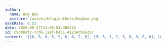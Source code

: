 ```yaml
---
author:
  name: Hog Boo
  picture: /assets/blog/authors/hogboo.png
maskRate: 0.53
date: 2024-09-27T14:00:01.306422
id: c9db8af2-7cd8-11ef-b451-41234cb8625c
content: '[[0, 8, 0, 6, 9, 0, 0, 2, 0], [9, 6, 1, 2, 3, 0, 0, 0, 0], [0, 0, 0, 0, 8, 0, 6, 0, 0], [0, 0, 0, 0, 6, 2, 0, 4, 0], [4, 0, 0, 5, 0, 0, 0, 0, 2], [5, 0, 0, 0, 0, 1, 0, 6, 3], [7, 4, 0, 9, 0, 8, 2, 0, 6], [6, 5, 2, 7, 1, 0, 0, 0, 8], [8, 1, 0, 0, 0, 6, 3, 5, 7]]'
---
```

